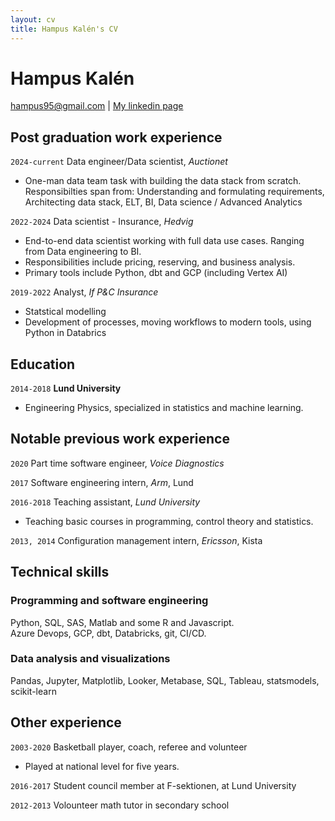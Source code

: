 ```yaml
---
layout: cv
title: Hampus Kalén's CV
---
```

# Hampus Kalén

<div id="webaddress">
<a href="hampus95@gmail.com">hampus95@gmail.com</a>
| <a href="https://www.linkedin.com/in/hampus-kalen/">My linkedin page</a>
</div>


## Post graduation work experience

`2024-current`
Data engineer/Data scientist, *Auctionet*
- One-man data team task with building the data stack from scratch.
Responsibilties span from:
  Understanding and formulating requirements, Architecting data stack, ELT, BI, Data science / Advanced Analytics


`2022-2024`
Data scientist - Insurance, *Hedvig*
- End-to-end data scientist working with full data use cases. Ranging from Data engineering to BI.
- Responsibilities include pricing, reserving, and business analysis.
- Primary tools include Python, dbt and GCP (including Vertex AI)

`2019-2022`
Analyst, *If P&C Insurance*
- Statstical modelling
- Development of processes, moving workflows to modern tools, using Python in Databrics

## Education

`2014-2018`
__Lund University__
- Engineering Physics, specialized in statistics and machine learning.


## Notable previous work experience

`2020`
Part time software engineer, *Voice Diagnostics*

`2017`
Software engineering intern, *Arm*, Lund

`2016-2018`
Teaching assistant, *Lund University*
- Teaching basic courses in programming, control theory and statistics.

`2013, 2014`
Configuration management intern, *Ericsson*, Kista

## Technical skills
### Programming and software engineering
Python, SQL, SAS, Matlab and some R and Javascript.  
Azure Devops, GCP, dbt, Databricks, git, CI/CD.

### Data analysis and visualizations
Pandas, Jupyter, Matplotlib, Looker, Metabase, SQL, Tableau, statsmodels, scikit-learn

## Other experience
`2003-2020`
Basketball player, coach, referee and volunteer
- Played at national level for five years.

`2016-2017`
Student council member at F-sektionen, at Lund University

`2012-2013`
Volounteer math tutor in secondary school

<!-- ### Footer

Last updated: May 2013 -->

 